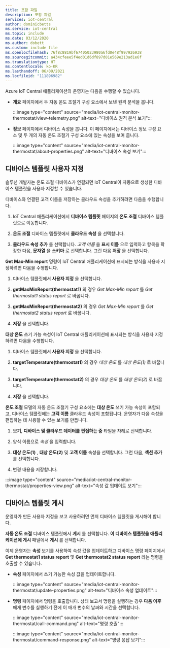 ```yaml
---
title: 포함 파일
description: 포함 파일
services: iot-central
author: dominicbetts
ms.service: iot-central
ms.topic: include
ms.date: 03/12/2020
ms.author: dobett
ms.custom: include file
ms.openlocfilehash: 76f8c8819bf67405023980a6fd0e48f997926938
ms.sourcegitcommit: a434cfeee5f4ed01d6df897d01e569e213ad1e6f
ms.translationtype: HT
ms.contentlocale: ko-KR
ms.lasthandoff: 06/09/2021
ms.locfileid: "111896982"
---
```

<!-- All needs updating -->
Azure IoT Central 애플리케이션의 운영자는 다음을 수행할 수 있습니다.

* **개요** 페이지에서 두 자동 온도 조절기 구성 요소에서 보낸 원격 분석을 봅니다.

    :::image type="content" source="media/iot-central-monitor-thermostat/view-telemetry.png" alt-text="디바이스 원격 분석 보기":::

* **정보** 페이지에서 디바이스 속성을 봅니다. 이 페이지에서는 디바이스 정보 구성 요소 및 두 개의 자동 온도 조절기 구성 요소에 있는 속성을 보여 줍니다.

    :::image type="content" source="media/iot-central-monitor-thermostat/about-properties.png" alt-text="디바이스 속성 보기":::

## <a name="customize-the-device-template"></a>디바이스 템플릿 사용자 지정

솔루션 개발자는 온도 조절 디바이스가 연결되면 IoT Central이 자동으로 생성한 디바이스 템플릿을 사용자 지정할 수 있습니다.

디바이스와 연결된 고객 이름을 저장하는 클라우드 속성을 추가하려면 다음을 수행합니다.

1. IoT Central 애플리케이션에서 **디바이스 템플릿** 페이지의 **온도 조절** 디바이스 템플릿으로 이동합니다.

1. **온도 조절** 디바이스 템플릿에서 **클라우드 속성** 을 선택합니다.

1. **클라우드 속성 추가** 를 선택합니다. *고객 이름* 을 **표시 이름** 으로 입력하고 항목을 확장한 다음, **문자열** 을 **스키마** 로 선택합니다. 그런 다음 **저장** 을 선택합니다.

**Get Max-Min report** 명령이 IoT Central 애플리케이션에 표시되는 방식을 사용자 지정하려면 다음을 수행합니다.

1. 디바이스 템플릿에서 **사용자 지정** 을 선택합니다.

1. **getMaxMinReport(thermostat1)** 의 경우 *Get Max-Min report* 를 *Get thermostat1 status report* 로 바꿉니다.

1. **getMaxMinReport(thermostat2)** 의 경우 *Get Max-Min report* 를 *Get thermostat2 status report* 로 바꿉니다.

1. **저장** 을 선택합니다.

**대상 온도** 쓰기 가능 속성이 IoT Central 애플리케이션에 표시되는 방식을 사용자 지정하려면 다음을 수행합니다.

1. 디바이스 템플릿에서 **사용자 지정** 을 선택합니다.

1. **targetTemperature(thermostat1)** 의 경우 *대상 온도* 를 *대상 온도(1)* 로 바꿉니다.

1. **targetTemperature(thermostat2)** 의 경우 *대상 온도* 를 *대상 온도(2)* 로 바꿉니다.

1. **저장** 을 선택합니다.

**온도 조절** 모델의 자동 온도 조절기 구성 요소에는 **대상 온도** 쓰기 가능 속성이 포함되고, 디바이스 템플릿에는 **고객 이름** 클라우드 속성이 포함됩니다. 운영자가 다음 속성을 편집하는 데 사용할 수 있는 보기를 만듭니다.

1. **보기**, **디바이스 및 클라우드 데이터를 편집하는 중** 타일을 차례로 선택합니다.

1. 양식 이름으로 _속성_ 을 입력합니다.

1. **대상 온도(1)** , **대상 온도(2)** 및 **고객 이름** 속성을 선택합니다. 그런 다음, **섹션 추가** 를 선택합니다.

1. 변경 내용을 저장합니다.

:::image type="content" source="media/iot-central-monitor-thermostat/properties-view.png" alt-text="속성 값 업데이트 보기":::

## <a name="publish-the-device-template"></a>디바이스 템플릿 게시

운영자가 만든 사용자 지정을 보고 사용하려면 먼저 디바이스 템플릿을 게시해야 합니다.

**자동 온도 조절** 디바이스 템플릿에서 **게시** 를 선택합니다. **이 디바이스 템플릿을 애플리케이션에 게시** 패널에서 **게시** 를 선택합니다.

이제 운영자는 **속성** 보기를 사용하여 속성 값을 업데이트하고 디바이스 명령 페이지에서 **Get thermostat1 status report** 및 **Get thermostat2 status report** 라는 명령을 호출할 수 있습니다.

* **속성** 페이지에서 쓰기 가능한 속성 값을 업데이트합니다.

    :::image type="content" source="media/iot-central-monitor-thermostat/update-properties.png" alt-text="디바이스 속성 업데이트":::

* **명령** 페이지에서 명령을 호출합니다. 상태 보고서 명령을 실행하는 경우 **다음 이후** 매개 변수를 실행하기 전에 이 매개 변수의 날짜와 시간을 선택합니다.

    :::image type="content" source="media/iot-central-monitor-thermostat/call-command.png" alt-text="명령 호출":::

    :::image type="content" source="media/iot-central-monitor-thermostat/command-response.png" alt-text="명령 응답 보기":::
